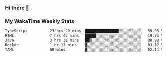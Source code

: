 ### Hi there 👋

<!--
**royschrauwen/royschrauwen** is a ✨ _special_ ✨ repository because its `README.md` (this file) appears on your GitHub profile.

Here are some ideas to get you started:

- 🔭 I’m currently working on ...
- 🌱 I’m currently learning ...
- 👯 I’m looking to collaborate on ...
- 🤔 I’m looking for help with ...
- 💬 Ask me about ...
- 📫 How to reach me: ...
- 😄 Pronouns: ...
- ⚡ Fun fact: ...
-->


### My WakaTime Weekly Stats
<!--START_SECTION:waka-->

```txt
TypeScript          23 hrs 29 mins  ███████████████░░░░░░░░░░   59.93 %
HTML                7 hrs 43 mins   █████░░░░░░░░░░░░░░░░░░░░   19.73 %
Java                3 hrs 31 mins   ██▒░░░░░░░░░░░░░░░░░░░░░░   08.98 %
Docker              1 hr 13 mins    ▓░░░░░░░░░░░░░░░░░░░░░░░░   03.12 %
YAML                50 mins         ▓░░░░░░░░░░░░░░░░░░░░░░░░   02.14 %
```

<!--END_SECTION:waka-->
